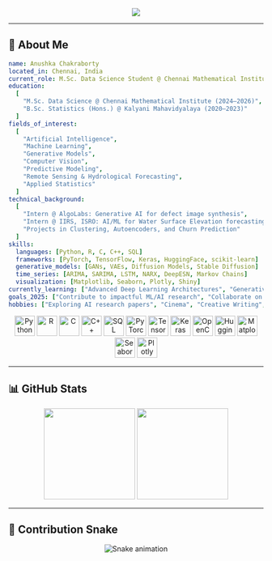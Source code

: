 <!-- Header Banner -->
<p align="center">
  <img src="https://capsule-render.vercel.app/api?type=waving&height=300&color=gradient&text=Anushka%20Chakraborty&textBg=false&animation=blinking&section=header&desc=Machine%20Learning%20|%20Generative%20AI%20|%20Computer%20Vision%20|%20Applied%20Statistics" />
</p>

---

## 📝 About Me  

```yaml
name: Anushka Chakraborty
located_in: Chennai, India
current_role: M.Sc. Data Science Student @ Chennai Mathematical Institute
education: 
  [
    "M.Sc. Data Science @ Chennai Mathematical Institute (2024–2026)",
    "B.Sc. Statistics (Hons.) @ Kalyani Mahavidyalaya (2020–2023)"
  ]
fields_of_interest:
  [
    "Artificial Intelligence",
    "Machine Learning",
    "Generative Models",
    "Computer Vision",
    "Predictive Modeling",
    "Remote Sensing & Hydrological Forecasting",
    "Applied Statistics"
  ]
technical_background:
  [
    "Intern @ AlgoLabs: Generative AI for defect image synthesis",
    "Intern @ IIRS, ISRO: AI/ML for Water Surface Elevation forecasting & satellite data analysis",
    "Projects in Clustering, Autoencoders, and Churn Prediction"
  ]
skills: 
  languages: [Python, R, C, C++, SQL]
  frameworks: [PyTorch, TensorFlow, Keras, HuggingFace, scikit-learn]
  generative_models: [GANs, VAEs, Diffusion Models, Stable Diffusion]
  time_series: [ARIMA, SARIMA, LSTM, NARX, DeepESN, Markov Chains]
  visualization: [Matplotlib, Seaborn, Plotly, Shiny]
currently_learning: ["Advanced Deep Learning Architectures", "Generative AI for real-world applications"]
goals_2025: ["Contribute to impactful ML/AI research", "Collaborate on interdisciplinary projects", "Publish work in applied ML/AI"]
hobbies: ["Exploring AI research papers", "Cinema", "Creative Writing", "Travel"]
```

<p align="center"> <!-- Languages --> <img src="https://cdn.jsdelivr.net/gh/devicons/devicon/icons/python/python-original.svg" height="40" alt="Python"/> <img src="https://cdn.jsdelivr.net/gh/devicons/devicon/icons/r/r-original.svg" height="40" alt="R"/> <img src="https://cdn.jsdelivr.net/gh/devicons/devicon/icons/c/c-original.svg" height="40" alt="C"/> <img src="https://cdn.jsdelivr.net/gh/devicons/devicon/icons/cplusplus/cplusplus-original.svg" height="40" alt="C++"/> <img src="https://cdn.jsdelivr.net/gh/devicons/devicon/icons/mysql/mysql-original.svg" height="40" alt="SQL"/> <!-- ML/DL Frameworks --> <img src="https://cdn.jsdelivr.net/gh/devicons/devicon/icons/pytorch/pytorch-original.svg" height="40" alt="PyTorch"/> <img src="https://cdn.jsdelivr.net/gh/devicons/devicon/icons/tensorflow/tensorflow-original.svg" height="40" alt="TensorFlow"/> <img src="https://cdn.jsdelivr.net/gh/devicons/devicon/icons/keras/keras-original.svg" height="40" alt="Keras"/> <img src="https://cdn.jsdelivr.net/gh/devicons/devicon/icons/opencv/opencv-original.svg" height="40" alt="OpenCV"/> <img src="https://avatars.githubusercontent.com/u/25720743?s=200&v=4" height="40" alt="HuggingFace"/> <!-- HF icon --> <!-- Visualization --> <img src="https://cdn.jsdelivr.net/gh/devicons/devicon/icons/matplotlib/matplotlib-original.svg" height="40" alt="Matplotlib"/> <img src="https://cdn.jsdelivr.net/gh/devicons/devicon/icons/seaborn/seaborn-original.svg" height="40" alt="Seaborn"/> <img src="https://cdn.jsdelivr.net/gh/devicons/devicon/icons/plotly/plotly-original.svg" height="40" alt="Plotly"/> </p>


---

## 📊 GitHub Stats  

<p align="center">
  <!-- GitHub Stats Card -->
  <img src="https://github-readme-stats.vercel.app/api?username=Anu589&show_icons=true&theme=radical&hide_border=true" height="180"/>
  
  <!-- Most Used Languages Card -->
  <img src="https://github-readme-stats.vercel.app/api/top-langs/?username=Anu589&layout=compact&theme=radical&hide_border=true" height="180"/>
</p>

---

## 🐍 Contribution Snake  

<p align="center">
  <img src="https://github.com/Anu589/Anu589/blob/output/github-contribution-grid-snake.svg" alt="Snake animation" />
</p>
